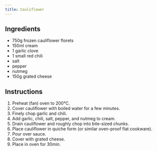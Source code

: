 ```yaml
---
title: Cauliflower
---
```


## Ingredients

- 750g frozen cauliflower florets
- 150ml cream
- 1 garlic clove
- 1 small red chili
- salt
- pepper
- nutmeg
- 150g grated cheese

## Instructions

1. Preheat (fan) oven to 200°C.
2. Cover cauliflower with boiled water for a few minutes.
3. Finely chop garlic and chili.
4. Add garlic, chili, salt, pepper, and nutmeg to cream.
5. Drain cauliflower and roughly chop into bite-sized chunks.
6. Place cauliflower in quiche form (or similar oven-proof flat cookware).
7. Pour over sauce.
8. Cover with grated cheese.
9. Place in oven for 30min.
